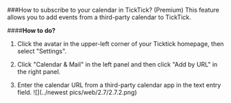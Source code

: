 ###How to subscribe to your calendar in TickTick? (Premium)
This feature allows you to add events from a third-party calendar to TickTick.

####**How to do?**

1. Click the avatar in the upper-left corner of your Ticktick homepage, then select "Settings".

2. Click "Calendar & Mail" in the left panel and then click "Add by URL" in the right panel.

3. Enter the calendar URL from a third-party calendar app in the text entry field.
![](../newest pics/web/2.7/2.7.2.png)



